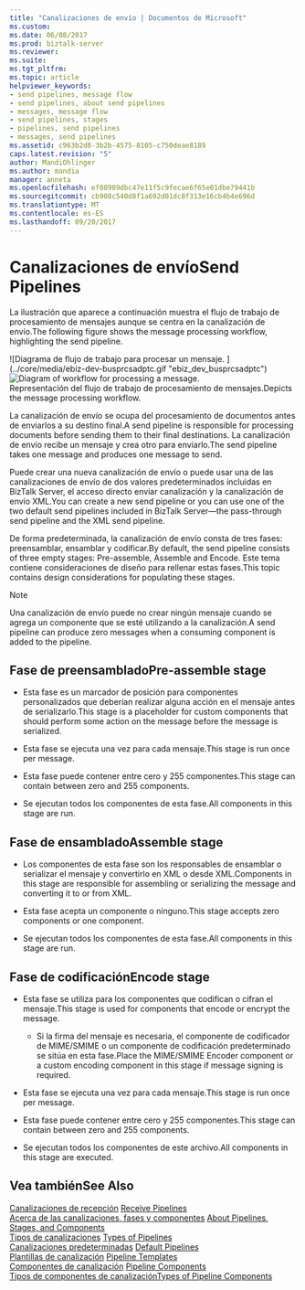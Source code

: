```yaml
---
title: "Canalizaciones de envío | Documentos de Microsoft"
ms.custom: 
ms.date: 06/08/2017
ms.prod: biztalk-server
ms.reviewer: 
ms.suite: 
ms.tgt_pltfrm: 
ms.topic: article
helpviewer_keywords:
- send pipelines, message flow
- send pipelines, about send pipelines
- messages, message flow
- send pipelines, stages
- pipelines, send pipelines
- messages, send pipelines
ms.assetid: c963b2d8-3b2b-4575-8105-c750deae8189
caps.latest.revision: "5"
author: MandiOhlinger
ms.author: mandia
manager: anneta
ms.openlocfilehash: ef08909dbc47e11f5c9fecae6f65e01dbe79441b
ms.sourcegitcommit: cb908c540d8f1a692d01dc8f313e16cb4b4e696d
ms.translationtype: MT
ms.contentlocale: es-ES
ms.lasthandoff: 09/20/2017
---
```

# <a name="send-pipelines"></a><span data-ttu-id="832c6-102">Canalizaciones de envío</span><span class="sxs-lookup"><span data-stu-id="832c6-102">Send Pipelines</span></span>
<span data-ttu-id="832c6-103">La ilustración que aparece a continuación muestra el flujo de trabajo de procesamiento de mensajes aunque se centra en la canalización de envío.</span><span class="sxs-lookup"><span data-stu-id="832c6-103">The following figure shows the message processing workflow, highlighting the send pipeline.</span></span>  
  
 <span data-ttu-id="832c6-104">![Diagrama de flujo de trabajo para procesar un mensaje. ] (../core/media/ebiz-dev-busprcsadptc.gif "ebiz_dev_busprcsadptc")</span><span class="sxs-lookup"><span data-stu-id="832c6-104">![Diagram of workflow for processing a message.](../core/media/ebiz-dev-busprcsadptc.gif "ebiz_dev_busprcsadptc")</span></span>  
<span data-ttu-id="832c6-105">Representación del flujo de trabajo de procesamiento de mensajes.</span><span class="sxs-lookup"><span data-stu-id="832c6-105">Depicts the message processing workflow.</span></span>  
  
 <span data-ttu-id="832c6-106">La canalización de envío se ocupa del procesamiento de documentos antes de enviarlos a su destino final.</span><span class="sxs-lookup"><span data-stu-id="832c6-106">A send pipeline is responsible for processing documents before sending them to their final destinations.</span></span> <span data-ttu-id="832c6-107">La canalización de envío recibe un mensaje y crea otro para enviarlo.</span><span class="sxs-lookup"><span data-stu-id="832c6-107">The send pipeline takes one message and produces one message to send.</span></span>  
  
 <span data-ttu-id="832c6-108">Puede crear una nueva canalización de envío o puede usar una de las canalizaciones de envío de dos valores predeterminados incluidas en BizTalk Server, el acceso directo enviar canalización y la canalización de envío XML.</span><span class="sxs-lookup"><span data-stu-id="832c6-108">You can create a new send pipeline or you can use one of the two default send pipelines included in BizTalk Server—the pass-through send pipeline and the XML send pipeline.</span></span>  
  
 <span data-ttu-id="832c6-109">De forma predeterminada, la canalización de envío consta de tres fases: preensamblar, ensamblar y codificar.</span><span class="sxs-lookup"><span data-stu-id="832c6-109">By default, the send pipeline consists of three empty stages: Pre-assemble, Assemble and Encode.</span></span> <span data-ttu-id="832c6-110">Este tema contiene consideraciones de diseño para rellenar estas fases.</span><span class="sxs-lookup"><span data-stu-id="832c6-110">This topic contains design considerations for populating these stages.</span></span>  
  
> [!NOTE]
>  <span data-ttu-id="832c6-111">Una canalización de envío puede no crear ningún mensaje cuando se agrega un componente que se esté utilizando a la canalización.</span><span class="sxs-lookup"><span data-stu-id="832c6-111">A send pipeline can produce zero messages when a consuming component is added to the pipeline.</span></span>  
  
## <a name="pre-assemble-stage"></a><span data-ttu-id="832c6-112">Fase de preensamblado</span><span class="sxs-lookup"><span data-stu-id="832c6-112">Pre-assemble stage</span></span>  
  
-   <span data-ttu-id="832c6-113">Esta fase es un marcador de posición para componentes personalizados que deberían realizar alguna acción en el mensaje antes de serializarlo.</span><span class="sxs-lookup"><span data-stu-id="832c6-113">This stage is a placeholder for custom components that should perform some action on the message before the message is serialized.</span></span>  
  
-   <span data-ttu-id="832c6-114">Esta fase se ejecuta una vez para cada mensaje.</span><span class="sxs-lookup"><span data-stu-id="832c6-114">This stage is run once per message.</span></span>  
  
-   <span data-ttu-id="832c6-115">Esta fase puede contener entre cero y 255 componentes.</span><span class="sxs-lookup"><span data-stu-id="832c6-115">This stage can contain between zero and 255 components.</span></span>  
  
-   <span data-ttu-id="832c6-116">Se ejecutan todos los componentes de esta fase.</span><span class="sxs-lookup"><span data-stu-id="832c6-116">All components in this stage are run.</span></span>  
  
## <a name="assemble-stage"></a><span data-ttu-id="832c6-117">Fase de ensamblado</span><span class="sxs-lookup"><span data-stu-id="832c6-117">Assemble stage</span></span>  
  
-   <span data-ttu-id="832c6-118">Los componentes de esta fase son los responsables de ensamblar o serializar el mensaje y convertirlo en XML o desde XML.</span><span class="sxs-lookup"><span data-stu-id="832c6-118">Components in this stage are responsible for assembling or serializing the message and converting it to or from XML.</span></span>  
  
-   <span data-ttu-id="832c6-119">Esta fase acepta un componente o ninguno.</span><span class="sxs-lookup"><span data-stu-id="832c6-119">This stage accepts zero components or one component.</span></span>  
  
-   <span data-ttu-id="832c6-120">Se ejecutan todos los componentes de esta fase.</span><span class="sxs-lookup"><span data-stu-id="832c6-120">All components in this stage are run.</span></span>  
  
## <a name="encode-stage"></a><span data-ttu-id="832c6-121">Fase de codificación</span><span class="sxs-lookup"><span data-stu-id="832c6-121">Encode stage</span></span>  
  
-   <span data-ttu-id="832c6-122">Esta fase se utiliza para los componentes que codifican o cifran el mensaje.</span><span class="sxs-lookup"><span data-stu-id="832c6-122">This stage is used for components that encode or encrypt the message.</span></span>  
  
    -   <span data-ttu-id="832c6-123">Si la firma del mensaje es necesaria, el componente de codificador de MIME/SMIME o un componente de codificación predeterminado se sitúa en esta fase.</span><span class="sxs-lookup"><span data-stu-id="832c6-123">Place the MIME/SMIME Encoder component or a custom encoding component in this stage if message signing is required.</span></span>  
  
-   <span data-ttu-id="832c6-124">Esta fase se ejecuta una vez para cada mensaje.</span><span class="sxs-lookup"><span data-stu-id="832c6-124">This stage is run once per message.</span></span>  
  
-   <span data-ttu-id="832c6-125">Esta fase puede contener entre cero y 255 componentes.</span><span class="sxs-lookup"><span data-stu-id="832c6-125">This stage can contain between zero and 255 components.</span></span>  
  
-   <span data-ttu-id="832c6-126">Se ejecutan todos los componentes de este archivo.</span><span class="sxs-lookup"><span data-stu-id="832c6-126">All components in this stage are executed.</span></span>  
  
## <a name="see-also"></a><span data-ttu-id="832c6-127">Vea también</span><span class="sxs-lookup"><span data-stu-id="832c6-127">See Also</span></span>  
 <span data-ttu-id="832c6-128">[Canalizaciones de recepción](../core/receive-pipelines.md) </span><span class="sxs-lookup"><span data-stu-id="832c6-128">[Receive Pipelines](../core/receive-pipelines.md) </span></span>  
 <span data-ttu-id="832c6-129">[Acerca de las canalizaciones, fases y componentes](../core/about-pipelines-stages-and-components.md) </span><span class="sxs-lookup"><span data-stu-id="832c6-129">[About Pipelines, Stages, and Components](../core/about-pipelines-stages-and-components.md) </span></span>  
 <span data-ttu-id="832c6-130">[Tipos de canalizaciones](../core/types-of-pipelines.md) </span><span class="sxs-lookup"><span data-stu-id="832c6-130">[Types of Pipelines](../core/types-of-pipelines.md) </span></span>  
 <span data-ttu-id="832c6-131">[Canalizaciones predeterminadas](../core/default-pipelines.md) </span><span class="sxs-lookup"><span data-stu-id="832c6-131">[Default Pipelines](../core/default-pipelines.md) </span></span>  
 <span data-ttu-id="832c6-132">[Plantillas de canalización](../core/pipeline-templates.md) </span><span class="sxs-lookup"><span data-stu-id="832c6-132">[Pipeline Templates](../core/pipeline-templates.md) </span></span>  
 <span data-ttu-id="832c6-133">[Componentes de canalización](../core/pipeline-components.md) </span><span class="sxs-lookup"><span data-stu-id="832c6-133">[Pipeline Components](../core/pipeline-components.md) </span></span>  
 [<span data-ttu-id="832c6-134">Tipos de componentes de canalización</span><span class="sxs-lookup"><span data-stu-id="832c6-134">Types of Pipeline Components</span></span>](../core/types-of-pipeline-components.md)